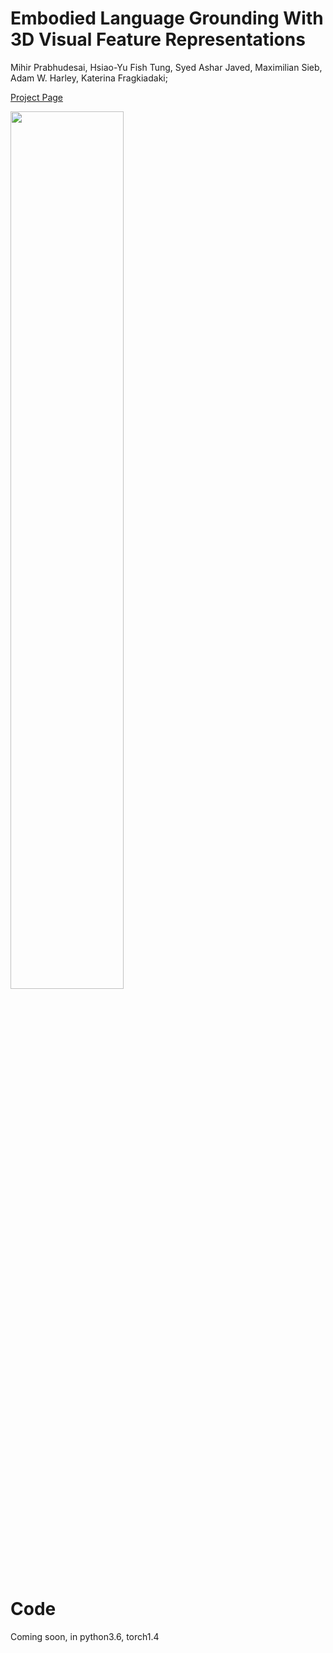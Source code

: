 # Embodied Language Grounding With 3D Visual Feature Representations
Mihir Prabhudesai, Hsiao-Yu Fish Tung, Syed Ashar Javed, Maximilian Sieb, Adam W. Harley, Katerina Fragkiadaki;

[Project Page](https://mihirp1998.github.io/project_pages/emblang/)

<img src="https://mihirp1998.github.io/img/emblang.gif" width="60%">

# Code
Coming soon, in python3.6, torch1.4

